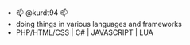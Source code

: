 - 📫 @kurdt94 📫 
- doing things in various languages and frameworks  
- PHP/HTML/CSS | C# | JAVASCRIPT | LUA
